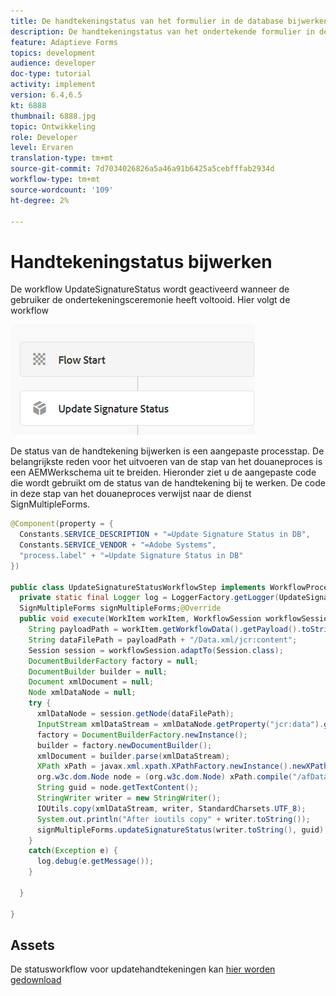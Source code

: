```yaml
---
title: De handtekeningstatus van het formulier in de database bijwerken
description: De handtekeningstatus van het ondertekende formulier in de database bijwerken met behulp van de AEM workflow
feature: Adaptieve Forms
topics: development
audience: developer
doc-type: tutorial
activity: implement
version: 6.4,6.5
kt: 6888
thumbnail: 6888.jpg
topic: Ontwikkeling
role: Developer
level: Ervaren
translation-type: tm+mt
source-git-commit: 7d7034026826a5a46a91b6425a5cebfffab2934d
workflow-type: tm+mt
source-wordcount: '109'
ht-degree: 2%

---
```



# Handtekeningstatus bijwerken

De workflow UpdateSignatureStatus wordt geactiveerd wanneer de gebruiker de ondertekeningsceremonie heeft voltooid. Hier volgt de workflow

![main-workflow](assets/update-signature.PNG)

De status van de handtekening bijwerken is een aangepaste processtap.
De belangrijkste reden voor het uitvoeren van de stap van het douaneproces is een AEMWerkschema uit te breiden. Hieronder ziet u de aangepaste code die wordt gebruikt om de status van de handtekening bij te werken.
De code in deze stap van het douaneproces verwijst naar de dienst SignMultipleForms.


```java
@Component(property = {
  Constants.SERVICE_DESCRIPTION + "=Update Signature Status in DB",
  Constants.SERVICE_VENDOR + "=Adobe Systems",
  "process.label" + "=Update Signature Status in DB"
})

public class UpdateSignatureStatusWorkflowStep implements WorkflowProcess {
  private static final Logger log = LoggerFactory.getLogger(UpdateSignatureStatusWorkflowStep.class);@Reference
  SignMultipleForms signMultipleForms;@Override
  public void execute(WorkItem workItem, WorkflowSession workflowSession, MetaDataMap args) throws WorkflowException {
    String payloadPath = workItem.getWorkflowData().getPayload().toString();
    String dataFilePath = payloadPath + "/Data.xml/jcr:content";
    Session session = workflowSession.adaptTo(Session.class);
    DocumentBuilderFactory factory = null;
    DocumentBuilder builder = null;
    Document xmlDocument = null;
    Node xmlDataNode = null;
    try {
      xmlDataNode = session.getNode(dataFilePath);
      InputStream xmlDataStream = xmlDataNode.getProperty("jcr:data").getBinary().getStream();
      factory = DocumentBuilderFactory.newInstance();
      builder = factory.newDocumentBuilder();
      xmlDocument = builder.parse(xmlDataStream);
      XPath xPath = javax.xml.xpath.XPathFactory.newInstance().newXPath();
      org.w3c.dom.Node node = (org.w3c.dom.Node) xPath.compile("/afData/afUnboundData/data/guid").evaluate(xmlDocument, javax.xml.xpath.XPathConstants.NODE);
      String guid = node.getTextContent();
      StringWriter writer = new StringWriter();
      IOUtils.copy(xmlDataStream, writer, StandardCharsets.UTF_8);
      System.out.println("After ioutils copy" + writer.toString());
      signMultipleForms.updateSignatureStatus(writer.toString(), guid);
    }
    catch(Exception e) {
      log.debug(e.getMessage());
    }

  }

}
```

## Assets

De statusworkflow voor updatehandtekeningen kan [hier worden gedownload](assets/update-signature-status-workflow.zip)

